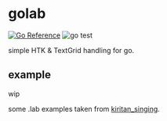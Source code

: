 # golab

[![Go Reference](https://pkg.go.dev/badge/github.com/vocatart/golab.svg "Go Reference")](https://pkg.go.dev/github.com/vocatart/golab)
![go test](https://github.com/vocatart/golab/actions/workflows/go.yml/badge.svg "Go Test Status")

simple HTK & TextGrid handling for go.

## example

wip

some .lab examples taken from [kiritan_singing](https://github.com/mmorise/kiritan_singing).
